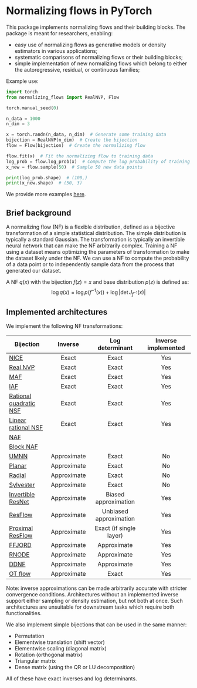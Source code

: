 # Normalizing flows in PyTorch

This package implements normalizing flows and their building blocks.
The package is meant for researchers, enabling:

* easy use of normalizing flows as generative models or density estimators in various applications;
* systematic comparisons of normalizing flows or their building blocks;
* simple implementation of new normalizing flows which belong to either the autoregressive, residual, or continuous
  families;

Example use:

```python
import torch
from normalizing_flows import RealNVP, Flow

torch.manual_seed(0)

n_data = 1000
n_dim = 3

x = torch.randn(n_data, n_dim)  # Generate some training data
bijection = RealNVP(n_dim)  # Create the bijection
flow = Flow(bijection)  # Create the normalizing flow

flow.fit(x)  # Fit the normalizing flow to training data
log_prob = flow.log_prob(x)  # Compute the log probability of training data
x_new = flow.sample(50)  # Sample 50 new data points

print(log_prob.shape)  # (100,)
print(x_new.shape)  # (50, 3)
```

We provide more examples [here](examples/README.md).

## Brief background

A normalizing flow (NF) is a flexible distribution, defined as a bijective transformation of a simple statistical
distribution.
The simple distribution is typically a standard Gaussian.
The transformation is typically an invertible neural network that can make the NF arbitrarily complex.
Training a NF using a dataset means optimizing the parameters of transformation to make the dataset likely under the NF.
We can use a NF to compute the probability of a data point or to independently sample data from the process that
generated our dataset.

A NF $q(x)$ with the bijection $f(z) = x$ and base distribution $p(z)$ is defined as:
$$\log q(x) = \log p(f^{-1}(x)) + \log\left|\det J_{f^{-1}}(x)\right|$$

## Implemented architectures

We implement the following NF transformations:

| Bijection                                                           |   Inverse   |     Log determinant     | Inverse implemented |
|---------------------------------------------------------------------|:-----------:|:-----------------------:|:-------------------:|
| [NICE](http://arxiv.org/abs/1410.8516)                              |    Exact    |          Exact          |         Yes         |
| [Real NVP](http://arxiv.org/abs/1605.08803)                         |    Exact    |          Exact          |         Yes         |
| [MAF](http://arxiv.org/abs/1705.07057)                              |    Exact    |          Exact          |         Yes         |
| [IAF](http://arxiv.org/abs/1606.04934)                              |    Exact    |          Exact          |         Yes         |
| [Rational quadratic NSF](http://arxiv.org/abs/1906.04032)           |    Exact    |          Exact          |         Yes         |
| [Linear rational NSF](http://arxiv.org/abs/2001.05168)              |    Exact    |          Exact          |         Yes         |
| [NAF](http://arxiv.org/abs/1804.00779)                              |             |                         |                     |
| [Block NAF](http://arxiv.org/abs/1904.04676)                        |             |                         |                     |
| [UMNN](http://arxiv.org/abs/1908.05164)                             | Approximate |          Exact          |         No          |
| [Planar](https://onlinelibrary.wiley.com/doi/abs/10.1002/cpa.21423) | Approximate |          Exact          |         No          |
| [Radial](https://proceedings.mlr.press/v37/rezende15.html)          | Approximate |          Exact          |         No          |
| [Sylvester](http://arxiv.org/abs/1803.05649)                        | Approximate |          Exact          |         No          |
| [Invertible ResNet](http://arxiv.org/abs/1811.00995)                | Approximate |  Biased approximation   |         Yes         |
| [ResFlow](http://arxiv.org/abs/1906.02735)                          | Approximate | Unbiased approximation  |         Yes         |
| [Proximal ResFlow](http://arxiv.org/abs/2211.17158)                 | Approximate | Exact (if single layer) |         Yes         |
| [FFJORD](http://arxiv.org/abs/1810.01367)                           | Approximate |       Approximate       |         Yes         |
| [RNODE](http://arxiv.org/abs/2002.02798)                            | Approximate |       Approximate       |         Yes         |
| [DDNF](http://arxiv.org/abs/1810.03256)                             | Approximate |       Approximate       |         Yes         |
| [OT flow](http://arxiv.org/abs/2006.00104)                          | Approximate |          Exact          |         Yes         |

Note: inverse approximations can be made arbitrarily accurate with stricter convergence conditions.
Architectures without an implemented inverse support either sampling or density estimation, but not both at once.
Such architectures are unsuitable for downstream tasks which require both functionalities.

We also implement simple bijections that can be used in the same manner:

* Permutation
* Elementwise translation (shift vector)
* Elementwise scaling (diagonal matrix)
* Rotation (orthogonal matrix)
* Triangular matrix
* Dense matrix (using the QR or LU decomposition)

All of these have exact inverses and log determinants.